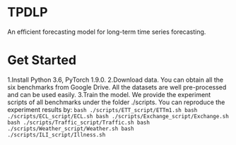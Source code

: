 # TPDLP
An efficient forecasting model for long-term time series forecasting.

# Get Started

1.Install Python 3.6, PyTorch 1.9.0.
2.Download data. You can obtain all the six benchmarks from Google Drive. All the datasets are well pre-processed and can be used easily.
3.Train the model. We provide the experiment scripts of all benchmarks under the folder ./scripts. You can reproduce the experiment results by:
`bash ./scripts/ETT_script/ETTm1.sh
bash ./scripts/ECL_script/ECL.sh
bash ./scripts/Exchange_script/Exchange.sh
bash ./scripts/Traffic_script/Traffic.sh
bash ./scripts/Weather_script/Weather.sh
bash ./scripts/ILI_script/Illness.sh`

